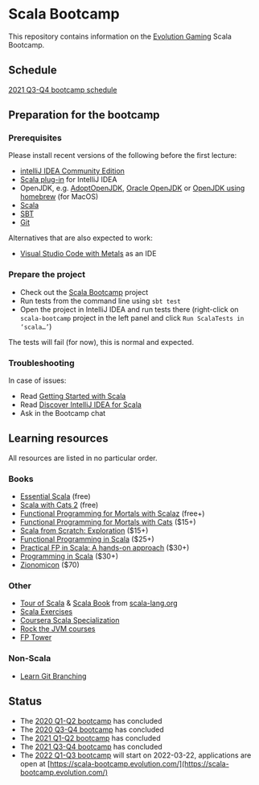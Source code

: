# Scala Bootcamp

This repository contains information on the [Evolution Gaming](https://eng.evolutiongaming.com/) Scala Bootcamp.

## Schedule

[2021 Q3-Q4 bootcamp schedule](Schedule.md)

## Preparation for the bootcamp

### Prerequisites

Please install recent versions of the following before the first lecture:
- [intelliJ IDEA Community Edition](https://www.jetbrains.com/idea/download/)
- [Scala plug-in](https://www.jetbrains.com/help/idea/discover-intellij-idea-for-scala.html) for IntelliJ IDEA
- OpenJDK, e.g. [AdoptOpenJDK](https://adoptopenjdk.net/), [Oracle OpenJDK](https://jdk.java.net/) or [OpenJDK using homebrew](https://formulae.brew.sh/formula/openjdk) (for MacOS)
- [Scala](https://www.scala-lang.org/download/)
- [SBT](https://www.scala-sbt.org/download.html)
- [Git](https://git-scm.com/downloads)

Alternatives that are also expected to work:
- [Visual Studio Code with Metals](https://marketplace.visualstudio.com/items?itemName=scalameta.metals) as an IDE

### Prepare the project

- Check out the [Scala Bootcamp](https://github.com/evolution-gaming/scala-bootcamp) project
- Run tests from the command line using `sbt test`
- Open the project in IntelliJ IDEA and run tests there (right-click on `scala-bootcamp` project in the left panel and click `Run ScalaTests in ‘scala…’`)

The tests will fail (for now), this is normal and expected.

### Troubleshooting

In case of issues:
- Read [Getting Started with Scala](https://docs.scala-lang.org/getting-started/index.html)
- Read [Discover IntelliJ IDEA for Scala](https://www.jetbrains.com/help/idea/discover-intellij-idea-for-scala.html)
- Ask in the Bootcamp chat

## Learning resources

All resources are listed in no particular order.

### Books

- [Essential Scala](https://underscore.io/books/essential-scala/) (free)
- [Scala with Cats 2](https://www.scalawithcats.com/) (free)
- [Functional Programming for Mortals with Scalaz](https://leanpub.com/fpmortals) (free+)
- [Functional Programming for Mortals with Cats](https://leanpub.com/fpmortals-cats) ($15+)
- [Scala from Scratch: Exploration](https://leanpub.com/scala-from-scratch-exploration) ($15+)
- [Functional Programming in Scala](https://www.manning.com/books/functional-programming-in-scala#toc) ($25+)
- [Practical FP in Scala: A hands-on approach](https://leanpub.com/pfp-scala) ($30+)
- [Programming in Scala](https://booksites.artima.com/programming_in_scala_3ed) ($30+)
- [Zionomicon](https://www.zionomicon.com/) ($70)

### Other

- [Tour of Scala](https://docs.scala-lang.org/tour/tour-of-scala.html) & [Scala Book](https://docs.scala-lang.org/overviews/scala-book/introduction.html) from [scala-lang.org](https://www.scala-lang.org/)
- [Scala Exercises](https://www.scala-exercises.org/) 
- [Coursera Scala Specialization](https://www.coursera.org/specializations/scala)
- [Rock the JVM courses](https://rockthejvm.com/)
- [FP Tower](https://www.fp-tower.com/)

### Non-Scala

- [Learn Git Branching](https://learngitbranching.js.org/)

## Status

* The [2020 Q1-Q2 bootcamp](https://evolution-gaming.timepad.ru/event/1106949/) has concluded
* The [2020 Q3-Q4 bootcamp](/presentations/2020-q3-q4/Schedule.md) has concluded
* The [2021 Q1-Q2 bootcamp](/presentations/2021-q1-q2/Schedule.md) has concluded
* The [2021 Q3-Q4 bootcamp](/presentations/2021-q3-q4/Schedule.md) has concluded
* The [2022 Q1-Q3 bootcamp](Schedule.md) will start on 2022-03-22, applications are open at [https://scala-bootcamp.evolution.com/](https://scala-bootcamp.evolution.com/)
